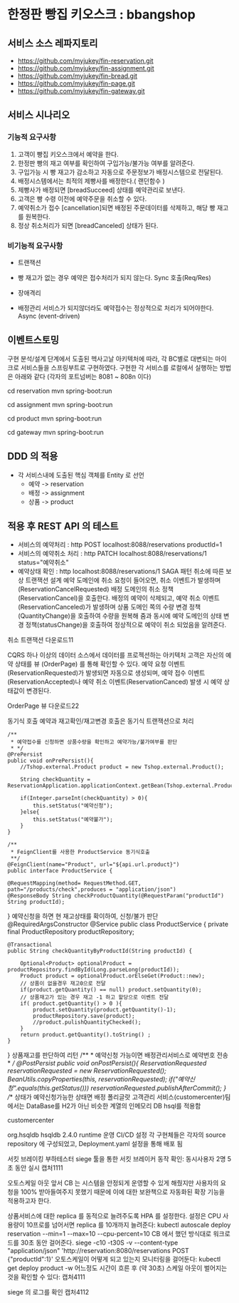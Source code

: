 # 한정판 빵집 키오스크 : bbangshop

## 서비스 소스 레파지토리
- https://github.com/myjukey/fin-reservation.git
- https://github.com/myjukey/fin-assignment.git
- https://github.com/myjukey/fin-bread.git
- https://github.com/myjukey/fin-page.git
- https://github.com/myjukey/fin-gateway.git

## 서비스 시나리오

### 기능적 요구사항
1. 고객이 빵집 키오스크에서 예약을 한다. 
2. 한정판 빵의 재고 여부를 확인하여 구입가능/불가능 여부를 알려준다.
3. 구입가능 시 빵 재고가 감소하고 자동으로 주문정보가 배정시스템으로 전달된다.
4. 배정시스템에서는 최적의 제빵사를 배정한다.( 랜던함수 )
5. 제빵사가 배정되면  [breadSucceed] 상태를 예약관리로 보낸다. 
6. 고객은 빵 수령 이전에 예약주문을 취소할 수 있다.
7. 예약취소가 접수 [cancellation]되면 배정된 주문데이터를 삭제하고, 해당 빵 재고를 원복한다.
8. 정상 취소처리가 되면 [breadCanceled] 상태가 된다.

### 비기능적 요구사항

+ 트랜잭션
 - 빵 재고가 없는 경우 예약은 접수처리가 되지 않는다. Sync 호출(Req/Res)

+ 장애격리
 - 배정관리 서비스가 되지않더라도 예약접수는 정상적으로 처리가 되어야한다. Async (event-driven)

## 이벤트스토밍





구현
분석/설계 단계에서 도출된 헥사고날 아키텍처에 따라, 각 BC별로 대변되는 마이크로 서비스들을 스프링부트로 구현하였다. 구현한 각 서비스를 로컬에서 실행하는 방법은 아래와 같다 (각자의 포트넘버는 8081 ~ 808n 이다)

cd reservation
mvn spring-boot:run

cd assignment
mvn spring-boot:run 

cd product
mvn spring-boot:run  

cd gateway
mvn spring-boot:run  

## DDD 의 적용
- 각 서비스내에 도출된 핵심 객체를 Entity 로 선언
  - 예약 -> reservation
  - 배정 -> assignment
  - 상품 -> product

## 적용 후 REST API 의 테스트
- 서비스의 예약처리 : http POST localhost:8088/reservations productId=1
- 서비스의 예약취소 처리 : http PATCH localhost:8088/reservations/1 status="예약취소"
- 예약상태 확인 : http localhost:8088/reservations/1
SAGA 패턴
취소에 따른 보상 트랜잭션 설계
예약 도메인에 취소 요청이 들어오면, 취소 이벤트가 발생하며 (ReservationCancelRequested) 배정 도메인의 취소 정책(ReservationCancel)을 호출한다. 배정의 예약이 삭제되고, 예약 취소 이벤트(ReservationCanceled)가 발생하며 상품 도메인 쪽의 수량 변경 정책(QuantityChange)을 호출하여 수량을 원복해 줌과 동시에 예약 도메인의 상태 변경 정책(statusChange)을 호출하여 정상적으로 예약이 취소 되었음을 알려준다.

취소 트랜잭션
다운로드11

CQRS
하나 이상의 데이터 소스에서 데이터를 프로젝션하는 아키텍처
고객은 자신의 예약 상태를 뷰 (OrderPage) 를 통해 확인할 수 있다. 예약 요청 이벤트(ReservationRequested)가 발생되면 자동으로 생성되며, 예약 접수 이벤트(ReservationAccepted)나 예약 취소 이벤트(ReservationCanced) 발생 시 예약 상태값이 변경된다.

OrderPage 뷰
다운로드22

동기식 호출
예약과 재고확인/재고변경 호출은 동기식 트랜잭션으로 처리

    /**
     * 예약접수를 신청하면 상품수량을 확인하고 예약가능/불가여부를 판단
     * */
    @PrePersist
    public void onPrePersist(){
        //Tshop.external.Product product = new Tshop.external.Product();

        String checkQuantity = ReservationApplication.applicationContext.getBean(Tshop.external.ProductService.class).checkProductQuantity(this.getProductId().toString());

        if(Integer.parseInt(checkQuantity) > 0){
            this.setStatus("예약신청");
        }else{
            this.setStatus("예약불가");
        }
    }
    
    /**
     * FeignClient를 사용한 ProductService 동기식호출
     **/
    @FeignClient(name="Product", url="${api.url.product}")
    public interface ProductService {

    @RequestMapping(method= RequestMethod.GET, path="/products/check",produces = "application/json")   
    @ResponseBody String checkProductQuantity(@RequestParam("productId") String productId);

}
예약신청을 하면 현 재고상태를 확이하여, 신청/불가 판단
@RequiredArgsConstructor
@Service
public class ProductService {
    private final ProductRepository productRepository;

    @Transactional
    public String checkQuantityByProductId(String productId) {

        Optional<Product> optionalProduct = productRepository.findById(Long.parseLong(productId));
        Product product = optionalProduct.orElseGet(Product::new);
        // 상품이 없을경우 재고0으로 전달
        if(product.getQuantity() == null) product.setQuantity(0);
        // 상품재고가 있는 경우 재고 -1 하고 할당으로 이벤트 전달
        if( product.getQuantity() > 0 ){
            product.setQuantity(product.getQuantity()-1);
            productRepository.save(product);
            //product.pulishQuantityChecked();
        }
        return product.getQuantity().toString() ;
    }
}
상품재고를 판단하여 리턴
    /**
     * 예약신청 가능이면 배정관리서비스로 예약번호 전송
     * */
    @PostPersist
    public void onPostPersist(){
        ReservationRequested reservationRequested = new ReservationRequested();
        BeanUtils.copyProperties(this, reservationRequested);
        if("예약신청".equals(this.getStatus())) reservationRequested.publishAfterCommit();
    }
    /**
상태가 예약신청가능한 상태면 배정
폴리글랏
고객관리 서비스(customercenter)팀에서는 DataBase를 H2가 아닌 비슷한 계열의 인메모리 DB hsql를 적용함

<name>customercenter</name>
<!-- <dependency>
<groupId>com.h2database</groupId>
<artifactId>h2</artifactId>
<scope>runtime</scope>
</dependency>-->

<dependency>
<groupId>org.hsqldb</groupId>
<artifactId>hsqldb</artifactId>
<version>2.4.0</version>
<scope>runtime</scope>
</dependency>
운영
CI/CD 설정
각 구현체들은 각자의 source repository 에 구성되었고, Deployment.yaml 설정을 통해 배포 됨

서킷 브레이킹
부하테스터 siege 툴을 통한 서킷 브레이커 동작 확인:
동시사용자 2명
5초 동안 실시
캡처1111

오토스케일 아웃
앞서 CB 는 시스템을 안정되게 운영할 수 있게 해줬지만 사용자의 요청을 100% 받아들여주지 못했기 때문에 이에 대한 보완책으로 자동화된 확장 기능을 적용하고자 한다.

상품서비스에 대한 replica 를 동적으로 늘려주도록 HPA 를 설정한다. 설정은 CPU 사용량이 10프로를 넘어서면 replica 를 10개까지 늘려준다:
kubectl autoscale deploy reservation --min=1 --max=10 --cpu-percent=10
CB 에서 했던 방식대로 워크로드를 30초 동안 걸어준다.
siege -c10 -t30S  -v --content-type "application/json" 'http://reservation:8080/reservations POST {"productId":1}'
오토스케일이 어떻게 되고 있는지 모니터링을 걸어둔다:
kubectl get deploy product -w
어느정도 시간이 흐른 후 (약 30초) 스케일 아웃이 벌어지는 것을 확인할 수 있다:
캡처4111

siege 의 로그를 확인
캡처4112
